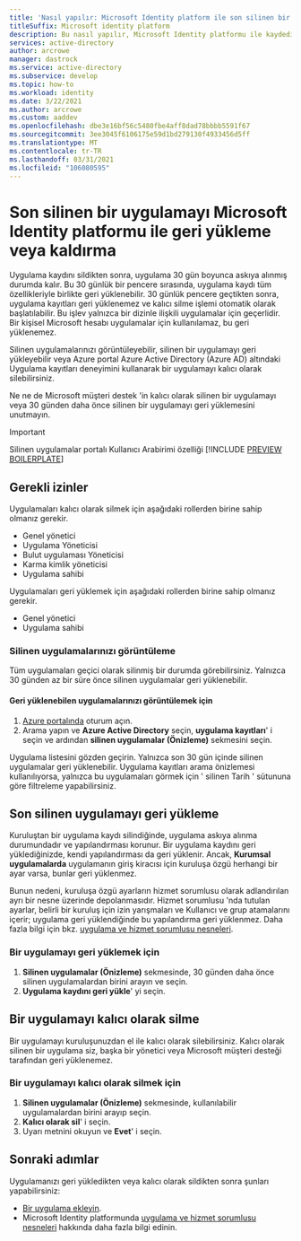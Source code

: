 ```yaml
---
title: 'Nasıl yapılır: Microsoft Identity platform ile son silinen bir uygulamayı geri yükleme veya kaldırma | Mavisi'
titleSuffix: Microsoft identity platform
description: Bu nasıl yapılır, Microsoft Identity platformu ile kaydedilen son silinen uygulamayı geri yüklemeyi veya kalıcı olarak silmeyi öğrenirsiniz.
services: active-directory
author: arcrowe
manager: dastrock
ms.service: active-directory
ms.subservice: develop
ms.topic: how-to
ms.workload: identity
ms.date: 3/22/2021
ms.author: arcrowe
ms.custom: aaddev
ms.openlocfilehash: dbe3e16bf56c5480fbe4aff8dad78bbbb5591f67
ms.sourcegitcommit: 3ee3045f6106175e59d1bd279130f4933456d5ff
ms.translationtype: MT
ms.contentlocale: tr-TR
ms.lasthandoff: 03/31/2021
ms.locfileid: "106080595"
---
```

# <a name="restore-or-remove-a-recently-deleted-application-with-the-microsoft-identity-platform"></a>Son silinen bir uygulamayı Microsoft Identity platformu ile geri yükleme veya kaldırma
Uygulama kaydını sildikten sonra, uygulama 30 gün boyunca askıya alınmış durumda kalır. Bu 30 günlük bir pencere sırasında, uygulama kaydı tüm özellikleriyle birlikte geri yüklenebilir. 30 günlük pencere geçtikten sonra, uygulama kayıtları geri yüklenemez ve kalıcı silme işlemi otomatik olarak başlatılabilir.  Bu işlev yalnızca bir dizinle ilişkili uygulamalar için geçerlidir.  Bir kişisel Microsoft hesabı uygulamalar için kullanılamaz, bu geri yüklenemez.

Silinen uygulamalarınızı görüntüleyebilir, silinen bir uygulamayı geri yükleyebilir veya Azure portal Azure Active Directory (Azure AD) altındaki Uygulama kayıtları deneyimini kullanarak bir uygulamayı kalıcı olarak silebilirsiniz.

Ne ne de Microsoft müşteri destek 'in kalıcı olarak silinen bir uygulamayı veya 30 günden daha önce silinen bir uygulamayı geri yüklemesini unutmayın.

> [!IMPORTANT]
> Silinen uygulamalar portalı Kullanıcı Arabirimi özelliği [!INCLUDE [PREVIEW BOILERPLATE](../../../includes/active-directory-develop-preview.md)]

## <a name="required-permissions"></a>Gerekli izinler
Uygulamaları kalıcı olarak silmek için aşağıdaki rollerden birine sahip olmanız gerekir.

- Genel yönetici
- Uygulama Yöneticisi
- Bulut uygulaması Yöneticisi
- Karma kimlik yöneticisi
- Uygulama sahibi

Uygulamaları geri yüklemek için aşağıdaki rollerden birine sahip olmanız gerekir.

- Genel yönetici
- Uygulama sahibi

### <a name="view-your-deleted-applications"></a>Silinen uygulamalarınızı görüntüleme
Tüm uygulamaları geçici olarak silinmiş bir durumda görebilirsiniz.  Yalnızca 30 günden az bir süre önce silinen uygulamalar geri yüklenebilir.

#### <a name="to-view-your-restorable-applications"></a>Geri yüklenebilen uygulamalarınızı görüntülemek için
1. [Azure portalında](https://portal.azure.com/) oturum açın.
2. Arama yapın ve **Azure Active Directory** seçin, **uygulama kayıtları**' i seçin ve ardından **silinen uygulamalar (Önizleme)** sekmesini seçin.

Uygulama listesini gözden geçirin. Yalnızca son 30 gün içinde silinen uygulamalar geri yüklenebilir. Uygulama kayıtları arama önizlemesi kullanılıyorsa, yalnızca bu uygulamaları görmek için ' silinen Tarih ' sütununa göre filtreleme yapabilirsiniz.

## <a name="restore-a-recently-deleted-application"></a>Son silinen uygulamayı geri yükleme

Kuruluştan bir uygulama kaydı silindiğinde, uygulama askıya alınma durumundadır ve yapılandırması korunur. Bir uygulama kaydını geri yüklediğinizde, kendi yapılandırması da geri yüklenir.  Ancak, **Kurumsal uygulamalarda** uygulamanın giriş kiracısı için kuruluşa özgü herhangi bir ayar varsa, bunlar geri yüklenmez.  

Bunun nedeni, kuruluşa özgü ayarların hizmet sorumlusu olarak adlandırılan ayrı bir nesne üzerinde depolanmasıdır.  Hizmet sorumlusu 'nda tutulan ayarlar, belirli bir kuruluş için izin yarışmaları ve Kullanıcı ve grup atamalarını içerir; uygulama geri yüklendiğinde bu yapılandırma geri yüklenmez. Daha fazla bilgi için bkz. [uygulama ve hizmet sorumlusu nesneleri](app-objects-and-service-principals.md). 


### <a name="to-restore-an-application"></a>Bir uygulamayı geri yüklemek için
1. **Silinen uygulamalar (Önizleme)** sekmesinde, 30 günden daha önce silinen uygulamalardan birini arayın ve seçin.
2. **Uygulama kaydını geri yükle**' yi seçin.

## <a name="permanently-delete-an-application"></a>Bir uygulamayı kalıcı olarak silme
Bir uygulamayı kuruluşunuzdan el ile kalıcı olarak silebilirsiniz. Kalıcı olarak silinen bir uygulama siz, başka bir yönetici veya Microsoft müşteri desteği tarafından geri yüklenemez.

### <a name="to-permanently-delete-an-application"></a>Bir uygulamayı kalıcı olarak silmek için

1. **Silinen uygulamalar (Önizleme)** sekmesinde, kullanılabilir uygulamalardan birini arayıp seçin.
2. **Kalıcı olarak sil**' i seçin.
3. Uyarı metnini okuyun ve **Evet**' i seçin.

## <a name="next-steps"></a>Sonraki adımlar
Uygulamanızı geri yükledikten veya kalıcı olarak sildikten sonra şunları yapabilirsiniz:

- [Bir uygulama ekleyin](quickstart-register-app.md).
- Microsoft Identity platformunda [uygulama ve hizmet sorumlusu nesneleri](app-objects-and-service-principals.md) hakkında daha fazla bilgi edinin.
